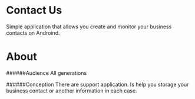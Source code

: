 Сontact Us
=======
Simple application that allows you create and monitor your business contacts on Androind. 

About
=======

######Audience
    All generations

######Conception
    There are support application. Is help you storage your business contact or another information in each case.


